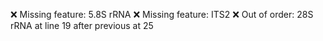 ❌ Missing feature: 5.8S rRNA
❌ Missing feature: ITS2
❌ Out of order: 28S rRNA at line 19 after previous at 25
